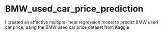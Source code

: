 # BMW_used_car_price_prediction
I created an effective multiple linear regression model to predict BMW used car price, using the BMW used car price dataset from Kaggle.
